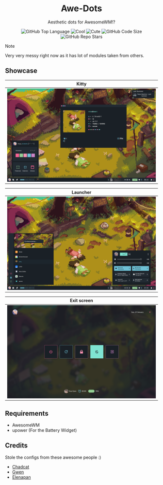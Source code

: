 <div align="center">
  <h1> Awe-Dots </h1>
  <p> Aesthetic dots for AwesomeWM!?</p>
</div>

<div align="center">

![GitHub Top Language](https://img.shields.io/github/issues/re1san/Awe?color=6d92bf&style=for-the-badge)
![Cool](https://img.shields.io/badge/WM-Awesome-da696f?style=for-the-badge)
![Cute](https://img.shields.io/badge/Nice-Yes-c585cf?style=for-the-badge)
![GitHub Code Size](https://img.shields.io/github/languages/code-size/re1san/Awe?color=e1b56a&style=for-the-badge)
![GitHub Repo Stars](https://img.shields.io/github/stars/re1san/Awe?color=74be88&style=for-the-badge)

</div>

> [!Note]
> Very very messy right now as it has lot of modules taken from others.

## Showcase

<table>
  <thead>
    <tr>
      <th style="text-align: center">Kitty</th>
    </tr>
  </thead>
  <tbody>
    <tr>
      <td>
        <a href="https://github.com/re1san/Awe"><img src=".github/1.png"></a>
      </td>
    </tr>
  </tbody>
</table>
<table>
  <thead>
    <tr>
      <th style="text-align: center">Launcher</th>
    </tr>
  </thead>
  <tbody>
    <tr>
      <td>
        <a href="https://github.com/re1san/Awe"><img src=".github/2.png"></a>
      </td>
    </tr>
  </tbody>
</table>
<table>
  <thead>
    <tr>
      <th style="text-align: center">Exit screen</th>
    </tr>
  </thead>
  <tbody>
    <tr>
      <td>
        <a href="https://github.com/re1san/Awe"><img src=".github/3.png"></a>
      </td>
    </tr>
  </tbody>
</table>

## Requirements

- AwesomeWM
- upower (For the Battery Widget)

## Credits

Stole the configs from these awesome people :)
* [Chadcat](https://github.com/chadcat7)
* [Gwen](https://github.com/elythh)
* [Elenapan](https://github.com/elenapan)
